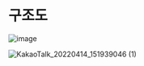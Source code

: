 # 구조도
![image](https://user-images.githubusercontent.com/19712454/163910902-2615c9b9-c388-443a-a75d-364e2f4db674.png)

![KakaoTalk_20220414_151939046 (1)](https://user-images.githubusercontent.com/103616692/163911344-2ccc796c-3919-4d84-a8a8-3610145c97ca.png)
